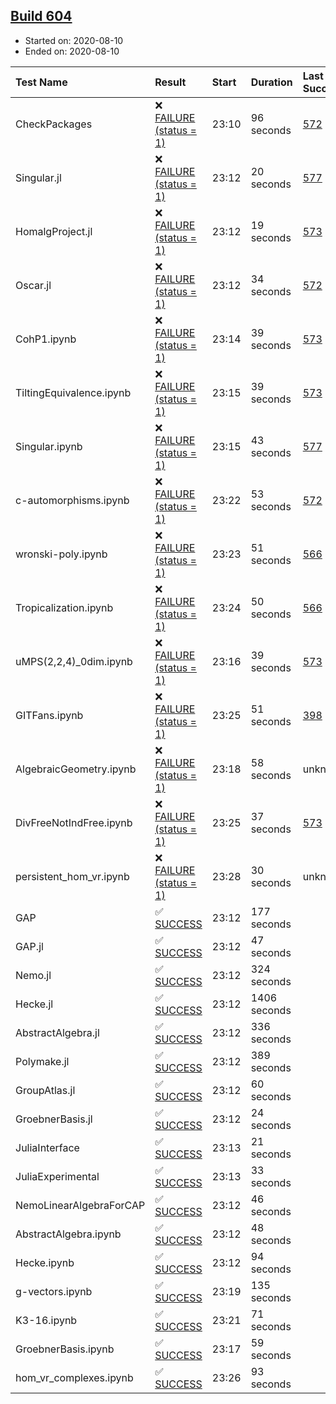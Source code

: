 ## [Build 604](https://oscarci.mathematik.uni-kl.de/job/oscar-stable/604/)

* Started on: 2020-08-10
* Ended on: 2020-08-10

| Test Name    | Result | Start | Duration | Last Success | First Failure |
|:-------------|:-------|:------|:---------|:-------------|:--------------|
| CheckPackages | ❌ [FAILURE (status = 1)](https://oscarci.mathematik.uni-kl.de/job/oscar-stable/604/artifact/logs/build-604/CheckPackages.log) | 23:10 | 96 seconds | [572](https://oscarci.mathematik.uni-kl.de/job/oscar-stable/572/) | [573](https://oscarci.mathematik.uni-kl.de/job/oscar-stable/573/) |
| Singular.jl | ❌ [FAILURE (status = 1)](https://oscarci.mathematik.uni-kl.de/job/oscar-stable/604/artifact/logs/build-604/Singular.jl.log) | 23:12 | 20 seconds | [577](https://oscarci.mathematik.uni-kl.de/job/oscar-stable/577/) | [578](https://oscarci.mathematik.uni-kl.de/job/oscar-stable/578/) |
| HomalgProject.jl | ❌ [FAILURE (status = 1)](https://oscarci.mathematik.uni-kl.de/job/oscar-stable/604/artifact/logs/build-604/HomalgProject.jl.log) | 23:12 | 19 seconds | [573](https://oscarci.mathematik.uni-kl.de/job/oscar-stable/573/) | [574](https://oscarci.mathematik.uni-kl.de/job/oscar-stable/574/) |
| Oscar.jl | ❌ [FAILURE (status = 1)](https://oscarci.mathematik.uni-kl.de/job/oscar-stable/604/artifact/logs/build-604/Oscar.jl.log) | 23:12 | 34 seconds | [572](https://oscarci.mathematik.uni-kl.de/job/oscar-stable/572/) | [573](https://oscarci.mathematik.uni-kl.de/job/oscar-stable/573/) |
| CohP1.ipynb | ❌ [FAILURE (status = 1)](https://oscarci.mathematik.uni-kl.de/job/oscar-stable/604/artifact/logs/build-604/CohP1.ipynb.log) | 23:14 | 39 seconds | [573](https://oscarci.mathematik.uni-kl.de/job/oscar-stable/573/) | [574](https://oscarci.mathematik.uni-kl.de/job/oscar-stable/574/) |
| TiltingEquivalence.ipynb | ❌ [FAILURE (status = 1)](https://oscarci.mathematik.uni-kl.de/job/oscar-stable/604/artifact/logs/build-604/TiltingEquivalence.ipynb.log) | 23:15 | 39 seconds | [573](https://oscarci.mathematik.uni-kl.de/job/oscar-stable/573/) | [574](https://oscarci.mathematik.uni-kl.de/job/oscar-stable/574/) |
| Singular.ipynb | ❌ [FAILURE (status = 1)](https://oscarci.mathematik.uni-kl.de/job/oscar-stable/604/artifact/logs/build-604/Singular.ipynb.log) | 23:15 | 43 seconds | [577](https://oscarci.mathematik.uni-kl.de/job/oscar-stable/577/) | [578](https://oscarci.mathematik.uni-kl.de/job/oscar-stable/578/) |
| c-automorphisms.ipynb | ❌ [FAILURE (status = 1)](https://oscarci.mathematik.uni-kl.de/job/oscar-stable/604/artifact/logs/build-604/c-automorphisms.ipynb.log) | 23:22 | 53 seconds | [572](https://oscarci.mathematik.uni-kl.de/job/oscar-stable/572/) | [573](https://oscarci.mathematik.uni-kl.de/job/oscar-stable/573/) |
| wronski-poly.ipynb | ❌ [FAILURE (status = 1)](https://oscarci.mathematik.uni-kl.de/job/oscar-stable/604/artifact/logs/build-604/wronski-poly.ipynb.log) | 23:23 | 51 seconds | [566](https://oscarci.mathematik.uni-kl.de/job/oscar-stable/566/) | [567](https://oscarci.mathematik.uni-kl.de/job/oscar-stable/567/) |
| Tropicalization.ipynb | ❌ [FAILURE (status = 1)](https://oscarci.mathematik.uni-kl.de/job/oscar-stable/604/artifact/logs/build-604/Tropicalization.ipynb.log) | 23:24 | 50 seconds | [566](https://oscarci.mathematik.uni-kl.de/job/oscar-stable/566/) | [567](https://oscarci.mathematik.uni-kl.de/job/oscar-stable/567/) |
| uMPS(2,2,4)_0dim.ipynb | ❌ [FAILURE (status = 1)](https://oscarci.mathematik.uni-kl.de/job/oscar-stable/604/artifact/logs/build-604/uMPS-2-2-4-_0dim.ipynb.log) | 23:16 | 39 seconds | [573](https://oscarci.mathematik.uni-kl.de/job/oscar-stable/573/) | [574](https://oscarci.mathematik.uni-kl.de/job/oscar-stable/574/) |
| GITFans.ipynb | ❌ [FAILURE (status = 1)](https://oscarci.mathematik.uni-kl.de/job/oscar-stable/604/artifact/logs/build-604/GITFans.ipynb.log) | 23:25 | 51 seconds | [398](https://oscarci.mathematik.uni-kl.de/job/oscar-stable/398/) | [399](https://oscarci.mathematik.uni-kl.de/job/oscar-stable/399/) |
| AlgebraicGeometry.ipynb | ❌ [FAILURE (status = 1)](https://oscarci.mathematik.uni-kl.de/job/oscar-stable/604/artifact/logs/build-604/AlgebraicGeometry.ipynb.log) | 23:18 | 58 seconds | unknown | unknown |
| DivFreeNotIndFree.ipynb | ❌ [FAILURE (status = 1)](https://oscarci.mathematik.uni-kl.de/job/oscar-stable/604/artifact/logs/build-604/DivFreeNotIndFree.ipynb.log) | 23:25 | 37 seconds | [573](https://oscarci.mathematik.uni-kl.de/job/oscar-stable/573/) | [574](https://oscarci.mathematik.uni-kl.de/job/oscar-stable/574/) |
| persistent_hom_vr.ipynb | ❌ [FAILURE (status = 1)](https://oscarci.mathematik.uni-kl.de/job/oscar-stable/604/artifact/logs/build-604/persistent_hom_vr.ipynb.log) | 23:28 | 30 seconds | unknown | unknown |
| GAP | ✅ [SUCCESS](https://oscarci.mathematik.uni-kl.de/job/oscar-stable/604/artifact/logs/build-604/GAP.log) | 23:12 | 177 seconds |  |  |
| GAP.jl | ✅ [SUCCESS](https://oscarci.mathematik.uni-kl.de/job/oscar-stable/604/artifact/logs/build-604/GAP.jl.log) | 23:12 | 47 seconds |  |  |
| Nemo.jl | ✅ [SUCCESS](https://oscarci.mathematik.uni-kl.de/job/oscar-stable/604/artifact/logs/build-604/Nemo.jl.log) | 23:12 | 324 seconds |  |  |
| Hecke.jl | ✅ [SUCCESS](https://oscarci.mathematik.uni-kl.de/job/oscar-stable/604/artifact/logs/build-604/Hecke.jl.log) | 23:12 | 1406 seconds |  |  |
| AbstractAlgebra.jl | ✅ [SUCCESS](https://oscarci.mathematik.uni-kl.de/job/oscar-stable/604/artifact/logs/build-604/AbstractAlgebra.jl.log) | 23:12 | 336 seconds |  |  |
| Polymake.jl | ✅ [SUCCESS](https://oscarci.mathematik.uni-kl.de/job/oscar-stable/604/artifact/logs/build-604/Polymake.jl.log) | 23:12 | 389 seconds |  |  |
| GroupAtlas.jl | ✅ [SUCCESS](https://oscarci.mathematik.uni-kl.de/job/oscar-stable/604/artifact/logs/build-604/GroupAtlas.jl.log) | 23:12 | 60 seconds |  |  |
| GroebnerBasis.jl | ✅ [SUCCESS](https://oscarci.mathematik.uni-kl.de/job/oscar-stable/604/artifact/logs/build-604/GroebnerBasis.jl.log) | 23:12 | 24 seconds |  |  |
| JuliaInterface | ✅ [SUCCESS](https://oscarci.mathematik.uni-kl.de/job/oscar-stable/604/artifact/logs/build-604/JuliaInterface.log) | 23:13 | 21 seconds |  |  |
| JuliaExperimental | ✅ [SUCCESS](https://oscarci.mathematik.uni-kl.de/job/oscar-stable/604/artifact/logs/build-604/JuliaExperimental.log) | 23:13 | 33 seconds |  |  |
| NemoLinearAlgebraForCAP | ✅ [SUCCESS](https://oscarci.mathematik.uni-kl.de/job/oscar-stable/604/artifact/logs/build-604/NemoLinearAlgebraForCAP.log) | 23:12 | 46 seconds |  |  |
| AbstractAlgebra.ipynb | ✅ [SUCCESS](https://oscarci.mathematik.uni-kl.de/job/oscar-stable/604/artifact/logs/build-604/AbstractAlgebra.ipynb.log) | 23:12 | 48 seconds |  |  |
| Hecke.ipynb | ✅ [SUCCESS](https://oscarci.mathematik.uni-kl.de/job/oscar-stable/604/artifact/logs/build-604/Hecke.ipynb.log) | 23:12 | 94 seconds |  |  |
| g-vectors.ipynb | ✅ [SUCCESS](https://oscarci.mathematik.uni-kl.de/job/oscar-stable/604/artifact/logs/build-604/g-vectors.ipynb.log) | 23:19 | 135 seconds |  |  |
| K3-16.ipynb | ✅ [SUCCESS](https://oscarci.mathematik.uni-kl.de/job/oscar-stable/604/artifact/logs/build-604/K3-16.ipynb.log) | 23:21 | 71 seconds |  |  |
| GroebnerBasis.ipynb | ✅ [SUCCESS](https://oscarci.mathematik.uni-kl.de/job/oscar-stable/604/artifact/logs/build-604/GroebnerBasis.ipynb.log) | 23:17 | 59 seconds |  |  |
| hom_vr_complexes.ipynb | ✅ [SUCCESS](https://oscarci.mathematik.uni-kl.de/job/oscar-stable/604/artifact/logs/build-604/hom_vr_complexes.ipynb.log) | 23:26 | 93 seconds |  |  |
